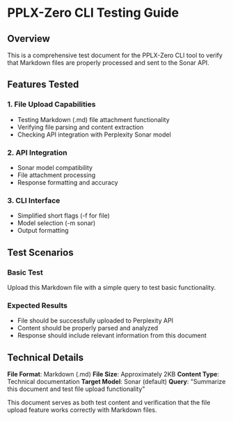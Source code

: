 # PPLX-Zero CLI Testing Guide

## Overview
This is a comprehensive test document for the PPLX-Zero CLI tool to verify that Markdown files are properly processed and sent to the Sonar API.

## Features Tested

### 1. File Upload Capabilities
- Testing Markdown (.md) file attachment functionality
- Verifying file parsing and content extraction
- Checking API integration with Perplexity Sonar model

### 2. API Integration
- Sonar model compatibility
- File attachment processing
- Response formatting and accuracy

### 3. CLI Interface
- Simplified short flags (-f for file)
- Model selection (-m sonar)
- Output formatting

## Test Scenarios

### Basic Test
Upload this Markdown file with a simple query to test basic functionality.

### Expected Results
- File should be successfully uploaded to Perplexity API
- Content should be properly parsed and analyzed
- Response should include relevant information from this document

## Technical Details

**File Format**: Markdown (.md)
**File Size**: Approximately 2KB
**Content Type**: Technical documentation
**Target Model**: Sonar (default)
**Query**: "Summarize this document and test file upload functionality"

This document serves as both test content and verification that the file upload feature works correctly with Markdown files.